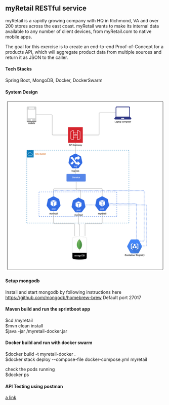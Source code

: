 ## myRetail RESTful service
myRetail is a rapidly growing company with HQ in Richmond, VA and over 200 stores across the east coast. myRetail wants to make its internal data available to any number of client devices, from myRetail.com to native mobile apps. 

The goal for this exercise is to create an end-to-end Proof-of-Concept for a products API, which will aggregate product data from multiple sources and return it as JSON to the caller. 

#### Tech Stacks
Spring Boot,
MongoDB,
Docker,
DockerSwarm

#### System Design

![Image](https://github.com/rekhah16/My-Retail/blob/master/system-design.png)
#### Setup mongodb
Install and start mongodb by following instructions here https://github.com/mongodb/homebrew-brew
Default port 27017

#### Maven build and run the sprintboot app
$cd /myretail \
$mvn clean install \
$java -jar /myretail-docker.jar

#### Docker build and run with docker swarm
$docker build -t myretail-docker . \
$docker stack deploy --compose-file docker-compose.yml myretail 

check the pods running \
$docker ps 

#### API Testing using postman
[a link](https://github.com/rekhah16/My-Retail/blob/master/myretail.postman_collection.json)











